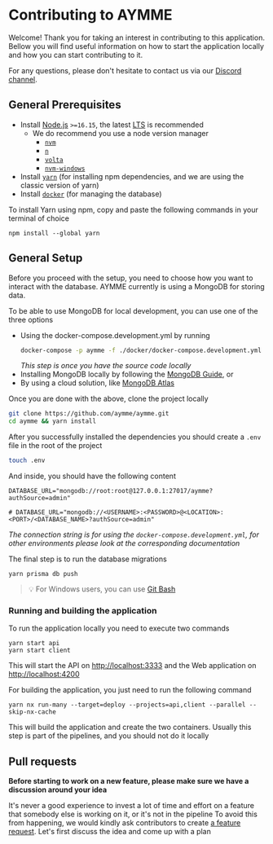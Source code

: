 
# Contributing to AYMME

Welcome! Thank you for taking an interest in contributing to this application. Bellow you will find
useful information on how to start the application locally and how you can start contributing to it.

For any questions, please don't hesitate to contact us via our [Discord channel](https://discord.gg/RpHs6G95).

## General Prerequisites

* Install [Node.js](https://nodejs.org/) `>=16.15`, the latest [LTS](https://nodejs.org/en/download/) is recommended
  * We do recommend you use a node version manager
    * [`nvm`](https://github.com/nvm-sh/nvm)
    * [`n`](https://github.com/tj/n)
    * [`volta`](https://github.com/volta-cli/volta)
    * [`nvm-windows`](https://github.com/coreybutler/nvm-windows)
* Install [`yarn`](https://classic.yarnpkg.com/lang/en/) (for installing npm dependencies, and we are using the classic version of yarn)
* Install [`docker`](https://www.docker.com/products/docker-desktop/) (for managing the database)

To install Yarn using npm, copy and paste the following commands in your terminal of choice
```shell
npm install --global yarn
```

## General Setup

Before you proceed with the setup, you need to choose how you want to interact with the database. AYMME currently is using a MongoDB for storing data.

To be able to use MongoDB for local development, you can use one of the three options
* Using the docker-compose.development.yml by running
  ```bash
  docker-compose -p aymme -f ./docker/docker-compose.development.yml up # -d to run it in the background
  ```
  _This step is once you have the source code locally_
* Installing MongoDB locally by following the [MongoDB Guide](https://www.mongodb.com/docs/v4.4/tutorial/install-mongodb-on-os-x/), or
* By using a cloud solution, like [MongoDB Atlas](https://www.mongodb.com/atlas/database)

Once you are done with the above, clone the project locally
```bash
git clone https://github.com/aymme/aymme.git
cd aymme && yarn install
```

After you successfully installed the dependencies you should create a `.env` file in the root of the project
```bash
touch .env
```
And inside, you should have the following content
```dotenv
DATABASE_URL="mongodb://root:root@127.0.0.1:27017/aymme?authSource=admin"

# DATABASE_URL="mongodb://<USERNAME>:<PASSWORD>@<LOCATION>:<PORT>/<DATABASE_NAME>?authSource=admin"
```
_The connection string is for using the `docker-compose.development.yml`, for other environments please look at the corresponding documentation_

The final step is to run the database migrations
```shell
yarn prisma db push
```

> 💡 For Windows users, you can use [Git Bash](https://gitforwindows.org/)

### Running and building the application

To run the application locally you need to execute two commands
```shell
yarn start api
yarn start client
```
This will start the API on [http://localhost:3333](http://localhost:3333) and the Web application on [http://localhost:4200](http://localhost:4200)

For building the application, you just need to run the following command
```shell
yarn nx run-many --target=deploy --projects=api,client --parallel --skip-nx-cache
```

This will build the application and create the two containers. Usually this step is part of the pipelines, and you should not do it locally

## Pull requests

**Before starting to work on a new feature, please make sure we have a discussion around your idea**

It's never a good experience to invest a lot of time and effort on a feature that somebody else is working on it, or it's not in the pipeline
To avoid this from happening, we would kindly ask contributors to create [a feature request](https://github.com/aymme/aymme/discussions/new?category=ideas). Let's first discuss the idea and come up with a plan
